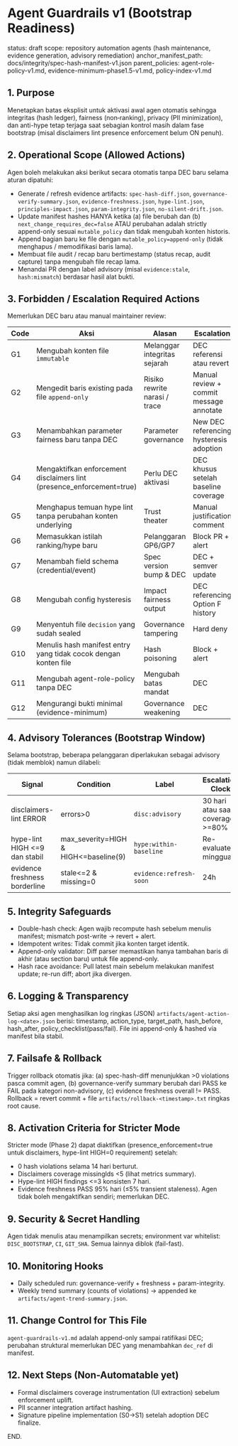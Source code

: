 # Agent Guardrails v1 (Bootstrap Readiness)

status: draft
scope: repository automation agents (hash maintenance, evidence generation, advisory remediation)
anchor_manifest_path: docs/integrity/spec-hash-manifest-v1.json
parent_policies: agent-role-policy-v1.md, evidence-minimum-phase1.5-v1.md, policy-index-v1.md

## 1. Purpose

Menetapkan batas eksplisit untuk aktivasi awal agen otomatis sehingga integritas (hash ledger), fairness (non‑ranking), privacy (PII minimization), dan anti-hype tetap terjaga saat sebagian kontrol masih dalam fase bootstrap (misal disclaimers lint presence enforcement belum ON penuh).

## 2. Operational Scope (Allowed Actions)

Agen boleh melakukan aksi berikut secara otomatis tanpa DEC baru selama aturan dipatuhi:

- Generate / refresh evidence artifacts: `spec-hash-diff.json`, `governance-verify-summary.json`, `evidence-freshness.json`, `hype-lint.json`, `principles-impact.json`, `param-integrity.json`, `no-silent-drift.json`.
- Update manifest hashes HANYA ketika (a) file berubah dan (b) `next_change_requires_dec=false` ATAU perubahan adalah strictly append-only sesuai `mutable_policy` dan tidak mengubah konten historis.
- Append bagian baru ke file dengan `mutable_policy=append-only` (tidak menghapus / memodifikasi baris lama).
- Membuat file audit / recap baru bertimestamp (status recap, audit capture) tanpa mengubah file recap lama.
- Menandai PR dengan label advisory (misal `evidence:stale`, `hash:mismatch`) berdasar hasil alat bukti.

## 3. Forbidden / Escalation Required Actions

Memerlukan DEC baru atau manual maintainer review:

| Code | Aksi | Alasan | Escalation |
|------|------|--------|------------|
| G1 | Mengubah konten file `immutable` | Melanggar integritas sejarah | DEC referensi atau revert |
| G2 | Mengedit baris existing pada file `append-only` | Risiko rewrite narasi / trace | Manual review + commit message annotate |
| G3 | Menambahkan parameter fairness baru tanpa DEC | Parameter governance | New DEC referencing hysteresis adoption |
| G4 | Mengaktifkan enforcement disclaimers lint (presence_enforcement=true) | Perlu DEC aktivasi | DEC khusus setelah baseline coverage |
| G5 | Menghapus temuan hype lint tanpa perubahan konten underlying | Trust theater | Manual justification comment |
| G6 | Memasukkan istilah ranking/hype baru | Pelanggaran GP6/GP7 | Block PR + alert |
| G7 | Menambah field schema (credential/event) | Spec version bump & DEC | DEC + semver update |
| G8 | Mengubah config hysteresis | Impact fairness output | DEC referencing Option F history |
| G9 | Menyentuh file `decision` yang sudah sealed | Governance tampering | Hard deny |
| G10 | Menulis hash manifest entry yang tidak cocok dengan konten file | Hash poisoning | Block + alert |
| G11 | Mengubah agent-role-policy tanpa DEC | Mengubah batas mandat | DEC |
| G12 | Mengurangi bukti minimal (evidence-minimum) | Governance weakening | DEC |

## 4. Advisory Tolerances (Bootstrap Window)

Selama bootstrap, beberapa pelanggaran diperlakukan sebagai advisory (tidak memblok) namun dilabeli:

| Signal | Condition | Label | Escalation Clock |
|--------|-----------|-------|------------------|
| disclaimers-lint ERROR | errors>0 | `disc:advisory` | 30 hari atau saat coverage >=80% |
| hype-lint HIGH <=9 dan stabil | max_severity=HIGH & HIGH<=baseline(9) | `hype:within-baseline` | Re-evaluate mingguan |
| evidence freshness borderline | stale<=2 & missing=0 | `evidence:refresh-soon` | 24h |

## 5. Integrity Safeguards

- Double-hash check: Agen wajib recompute hash sebelum menulis manifest; mismatch post-write → revert + alert.
- Idempotent writes: Tidak commit jika konten target identik.
- Append-only validator: Diff parser memastikan hanya tambahan baris di akhir (atau section baru) untuk file append-only.
- Hash race avoidance: Pull latest main sebelum melakukan manifest update; re-run diff; abort jika divergen.

## 6. Logging & Transparency

Setiap aksi agen menghasilkan log ringkas (JSON) `artifacts/agent-action-log-<date>.json` berisi: timestamp, action_type, target_path, hash_before, hash_after, policy_checklist(pass/fail). File ini append-only & hashed via manifest bila stabil.

## 7. Failsafe & Rollback

Trigger rollback otomatis jika: (a) spec-hash-diff menunjukkan >0 violations pasca commit agen, (b) governance-verify summary berubah dari PASS ke FAIL pada kategori non-advisory, (c) evidence freshness overall != PASS.
Rollback = revert commit + file `artifacts/rollback-<timestamp>.txt` ringkas root cause.

## 8. Activation Criteria for Stricter Mode

Stricter mode (Phase 2) dapat diaktifkan (presence_enforcement=true untuk disclaimers, hype-lint HIGH=0 requirement) setelah:

- 0 hash violations selama 14 hari berturut.
- Disclaimers coverage missingIds <5 (lihat metrics summary).
- Hype-lint HIGH findings <=3 konsisten 7 hari.
- Evidence freshness PASS 95% hari (≤5% transient staleness).
Agen tidak boleh mengaktifkan sendiri; memerlukan DEC.

## 9. Security & Secret Handling

Agen tidak menulis atau menampilkan secrets; environment var whitelist: `DISC_BOOTSTRAP`, `CI`, `GIT_SHA`. Semua lainnya diblok (fail-fast).

## 10. Monitoring Hooks

- Daily scheduled run: governance-verify + freshness + param-integrity.
- Weekly trend summary (counts of violations) → appended ke `artifacts/agent-trend-summary.json`.

## 11. Change Control for This File

`agent-guardrails-v1.md` adalah append-only sampai ratifikasi DEC; perubahan struktural memerlukan DEC yang menambahkan `dec_ref` di manifest.

## 12. Next Steps (Non-Automatable yet)

- Formal disclaimers coverage instrumentation (UI extraction) sebelum enforcement uplift.
- PII scanner integration artifact hashing.
- Signature pipeline implementation (S0→S1) setelah adoption DEC finalize.

END.
